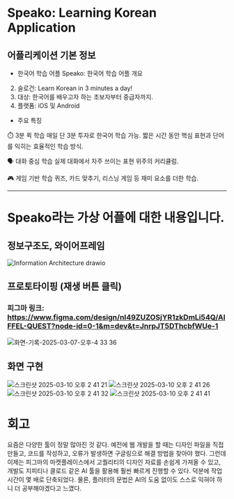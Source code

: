 # Speako: Learning Korean Application
## 어플리케이션 기본 정보
- 한국어 학습 어플
Speako: 한국어 학습 어플 개요
2. 슬로건: Learn Korean in 3 minutes a day!
3. 대상: 한국어를 배우고자 하는 초보자부터 중급자까지.
4. 플랫폼: iOS 및 Android

- 주요 특징

⏱️ 3분 퀵 학습
매일 단 3분 투자로 한국어 학습 가능.
짧은 시간 동안 핵심 표현과 단어를 익히는 효율적인 학습 방식.

🗣️ 대화 중심 학습
실제 대화에서 자주 쓰이는 표현 위주의 커리큘럼.

🎮 게임 기반 학습
퀴즈, 카드 맞추기, 리스닝 게임 등 재미 요소를 더한 학습.

-------------
# Speako라는 가상 어플에 대한 내용입니다.
## 정보구조도, 와이어프레임
![Information Architecture drawio](https://github.com/user-attachments/assets/264a269b-e04d-4119-9c94-be6712a969fc)

## 프로토타이핑 (재생 버튼 클릭)
### 피그마 링크: https://www.figma.com/design/nI49ZUZOSjYR1zkDmLi54Q/AIFFEL-QUEST?node-id=0-1&m=dev&t=JnrpJT5DThcbfWUe-1
![화면-기록-2025-03-07-오후-4 33 36](https://github.com/user-attachments/assets/bd287e67-708b-4cf0-80b1-76542c786160)

## 화면 구현
![스크린샷 2025-03-10 오후 2 41 21](https://github.com/user-attachments/assets/a63742aa-bd70-4c8f-b3e0-100598cff594)
![스크린샷 2025-03-10 오후 2 41 26](https://github.com/user-attachments/assets/00c7aa54-ef9f-4a0a-92a1-2126827dc4f8)
![스크린샷 2025-03-10 오후 2 41 32](https://github.com/user-attachments/assets/0423a1ef-21a8-48ad-8ba5-f54976c9cbcc)
![스크린샷 2025-03-10 오후 2 41 41](https://github.com/user-attachments/assets/f434b337-e033-4814-a2ef-c267ef44a621)

# 회고
요즘은 다양한 툴이 정말 많아진 것 같다. 예전에 웹 개발을 할 때는 디자인 파일을 직접 만들고, 코드를 작성하고, 오류가 발생하면 구글링으로 해결 방법을 찾아야 했다. 그런데 이제는 피그마의 마켓플레이스에서 고퀄리티의 디자인 자료를 손쉽게 가져올 수 있고, 개발도 지피티나 클로드 같은 AI 툴을 활용해 훨씬 빠르게 진행할 수 있다. 덕분에 작업 시간이 몇 배로 단축되었다. 물론, 플러터의 문법은 AI의 도움 없이도 스스로 익혀야 하니 더 공부해야겠다고 느꼈다.
